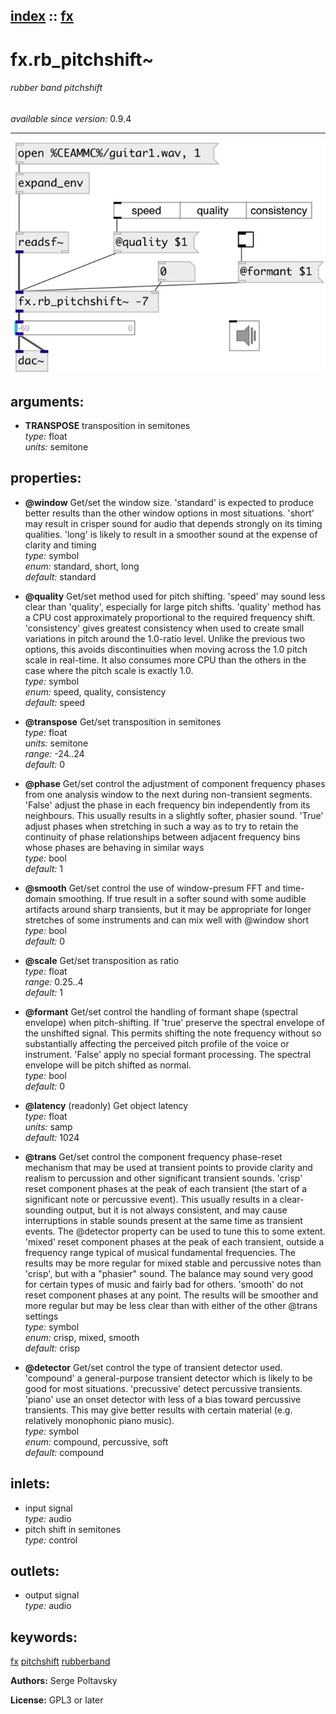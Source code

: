[index](index.html) :: [fx](category_fx.html)
---

# fx.rb_pitchshift~

###### rubber band pitchshift

*available since version:* 0.9.4

---




[![example](../examples/img/fx.rb_pitchshift~.jpg)](../examples/pd/fx.rb_pitchshift~.pd)



## arguments:

* **TRANSPOSE**
transposition in semitones<br>
_type:_ float<br>
_units:_ semitone<br>





## properties:

* **@window** 
Get/set the window size. &#39;standard&#39; is expected to produce better results than the
other window options in most situations. &#39;short&#39; may result in crisper sound
for audio that depends strongly on its timing qualities. &#39;long&#39; is likely to
result in a smoother sound at the expense of clarity and timing<br>
_type:_ symbol<br>
_enum:_ standard, short, long<br>
_default:_ standard<br>

* **@quality** 
Get/set method used for pitch shifting. &#39;speed&#39; may sound less clear than &#39;quality&#39;,
especially for large pitch shifts. &#39;quality&#39; method has a CPU cost
approximately proportional to the required frequency shift. &#39;consistency&#39; gives
greatest consistency when used to create small variations in pitch around the
1.0-ratio level. Unlike the previous two options, this avoids discontinuities
when moving across the 1.0 pitch scale in real-time. It also consumes more CPU
than the others in the case where the pitch scale is exactly 1.0.<br>
_type:_ symbol<br>
_enum:_ speed, quality, consistency<br>
_default:_ speed<br>

* **@transpose** 
Get/set transposition in semitones<br>
_type:_ float<br>
_units:_ semitone<br>
_range:_ -24..24<br>
_default:_ 0<br>

* **@phase** 
Get/set control the adjustment of component frequency phases from one analysis window
to the next during non-transient segments. &#39;False&#39; adjust the phase in each
frequency bin independently from its neighbours. This usually results in a
slightly softer, phasier sound. &#39;True&#39; adjust phases when stretching in such a
way as to try to retain the continuity of phase relationships between adjacent
frequency bins whose phases are behaving in similar ways<br>
_type:_ bool<br>
_default:_ 1<br>

* **@smooth** 
Get/set control the use of window-presum FFT and time-domain smoothing. If true result
in a softer sound with some audible artifacts around sharp transients, but it
may be appropriate for longer stretches of some instruments and can mix well
with @window short<br>
_type:_ bool<br>
_default:_ 0<br>

* **@scale** 
Get/set transposition as ratio<br>
_type:_ float<br>
_range:_ 0.25..4<br>
_default:_ 1<br>

* **@formant** 
Get/set control the handling of formant shape (spectral envelope) when pitch-shifting.
If &#39;true&#39; preserve the spectral envelope of the unshifted signal. This permits
shifting the note frequency without so substantially affecting the perceived
pitch profile of the voice or instrument. &#39;False&#39; apply no special formant
processing. The spectral envelope will be pitch shifted as normal.<br>
_type:_ bool<br>
_default:_ 0<br>

* **@latency** (readonly)
Get object latency<br>
_type:_ float<br>
_units:_ samp<br>
_default:_ 1024<br>

* **@trans** 
Get/set control the component frequency phase-reset mechanism that may be used at
transient points to provide clarity and realism to percussion and other
significant transient sounds. &#39;crisp&#39; reset component phases at the peak of
each transient (the start of a significant note or percussive event). This
usually results in a clear-sounding output, but it is not always consistent,
and may cause interruptions in stable sounds present at the same time as
transient events. The @detector property can be used to tune this to some
extent. &#39;mixed&#39; reset component phases at the peak of each transient, outside a
frequency range typical of musical fundamental frequencies. The results may be
more regular for mixed stable and percussive notes than &#39;crisp&#39;, but with a
&#34;phasier&#34; sound. The balance may sound very good for certain types of music and
fairly bad for others. &#39;smooth&#39; do not reset component phases at any point. The
results will be smoother and more regular but may be less clear than with
either of the other @trans settings<br>
_type:_ symbol<br>
_enum:_ crisp, mixed, smooth<br>
_default:_ crisp<br>

* **@detector** 
Get/set control the type of transient detector used. &#39;compound&#39; a general-purpose
transient detector which is likely to be good for most situations. &#39;precussive&#39;
detect percussive transients. &#39;piano&#39; use an onset detector with less of a bias
toward percussive transients. This may give better results with certain
material (e.g. relatively monophonic piano music).<br>
_type:_ symbol<br>
_enum:_ compound, percussive, soft<br>
_default:_ compound<br>



## inlets:

* input signal<br>
_type:_ audio
* pitch shift in semitones<br>
_type:_ control



## outlets:

* output signal<br>
_type:_ audio



## keywords:

[fx](keywords/fx.html)
[pitchshift](keywords/pitchshift.html)
[rubberband](keywords/rubberband.html)






**Authors:** Serge Poltavsky




**License:** GPL3 or later





